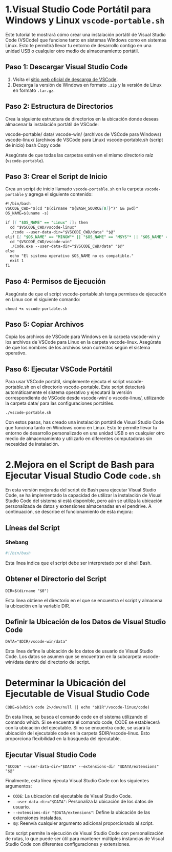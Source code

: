 # 1.Visual Studio Code Portátil para Windows y Linux `vscode-portable.sh`

Este tutorial te mostrará cómo crear una instalación portátil de Visual Studio Code (VSCode) que funcione tanto en sistemas Windows como en sistemas Linux. Esto te permitirá llevar tu entorno de desarrollo contigo en una unidad USB o cualquier otro medio de almacenamiento portátil.

## Paso 1: Descargar Visual Studio Code

1. Visita el [sitio web oficial de descarga de VSCode](https://code.visualstudio.com/).
2. Descarga la versión de Windows en formato `.zip` y la versión de Linux en formato `.tar.gz`.

## Paso 2: Estructura de Directorios

Crea la siguiente estructura de directorios en la ubicación donde deseas almacenar la instalación portátil de VSCode:

vscode-portable/
data/
vscode-win/
(archivos de VSCode para Windows)
vscode-linux/
(archivos de VSCode para Linux)
vscode-portable.sh (script de inicio)
bash
Copy code

Asegúrate de que todas las carpetas estén en el mismo directorio raíz (`vscode-portable`).

## Paso 3: Crear el Script de Inicio

Crea un script de inicio llamado `vscode-portable.sh` en la carpeta `vscode-portable` y agrega el siguiente contenido:

```markdown
#!/bin/bash
VSCODE_CWD="$(cd "$(dirname "${BASH_SOURCE[0]}")" && pwd)"
OS_NAME=$(uname -s)

if [[ "$OS_NAME" == "Linux" ]]; then
  cd "$VSCODE_CWD/vscode-linux"
  ./code --user-data-dir="$VSCODE_CWD/data" "$@"
elif [[ "$OS_NAME" == "MINGW"* || "$OS_NAME" == "MSYS"* || "$OS_NAME" == "CYGWIN"* ]]; then
  cd "$VSCODE_CWD/vscode-win"
  ./Code.exe --user-data-dir="$VSCODE_CWD/data" "$@"
else
  echo "El sistema operativo $OS_NAME no es compatible."
  exit 1
fi
```


## Paso 4: Permisos de Ejecución

Asegúrate de que el script vscode-portable.sh tenga permisos de ejecución en Linux con el siguiente comando:

```
chmod +x vscode-portable.sh
```

## Paso 5: Copiar Archivos

Copia los archivos de VSCode para Windows en la carpeta vscode-win y los archivos de VSCode para Linux en la carpeta vscode-linux. Asegúrate de que los nombres de los archivos sean correctos según el sistema operativo.

## Paso 6: Ejecutar VSCode Portátil

Para usar VSCode portátil, simplemente ejecuta el script vscode-portable.sh en el directorio vscode-portable. Este script detectará automáticamente el sistema operativo y ejecutará la versión correspondiente de VSCode desde vscode-win/ o vscode-linux/, utilizando la carpeta data/ para las configuraciones portátiles.

```
./vscode-portable.sh
```

Con estos pasos, has creado una instalación portátil de Visual Studio Code que funciona tanto en Windows como en Linux. Esto te permite llevar tu entorno de desarrollo personalizado en una unidad USB o en cualquier otro medio de almacenamiento y utilizarlo en diferentes computadoras sin necesidad de instalación.

# 2.Mejora en el Script de Bash para Ejecutar Visual Studio Code `code.sh`

En esta versión mejorada del script de Bash para ejecutar Visual Studio Code, se ha implementado la capacidad de utilizar la instalación de Visual Studio Code del sistema si está disponible, pero aún se utiliza la ubicación personalizada de datos y extensiones almacenadas en el pendrive. A continuación, se describe el funcionamiento de esta mejora:

## Líneas del Script

### Shebang
```bash
#!/bin/bash
```

Esta línea indica que el script debe ser interpretado por el shell Bash.

## Obtener el Directorio del Script

```
DIR=$(dirname "$0")
```
Esta línea obtiene el directorio en el que se encuentra el script y almacena la ubicación en la variable DIR.

## Definir la Ubicación de los Datos de Visual Studio Code

```
DATA="$DIR/vscode-win/data"
```
Esta línea define la ubicación de los datos de usuario de Visual Studio Code. Los datos se asumen que se encuentran en la subcarpeta vscode-win/data dentro del directorio del script.

# Determinar la Ubicación del Ejecutable de Visual Studio Code

```
CODE=$(which code 2>/dev/null || echo "$DIR"/vscode-linux/code)
```

En esta línea, se busca el comando code en el sistema utilizando el comando which. Si se encuentra el comando code, CODE se establecerá con la ubicación del ejecutable. Si no se encuentra code, se usará la ubicación del ejecutable code en la carpeta $DIR/vscode-linux. Esto proporciona flexibilidad en la búsqueda del ejecutable.

## Ejecutar Visual Studio Code

```
"$CODE" --user-data-dir="$DATA" --extensions-dir "$DATA/extensions" "$@"
```
Finalmente, esta línea ejecuta Visual Studio Code con los siguientes argumentos:

- ``CODE``: La ubicación del ejecutable de Visual Studio Code.
- ``--user-data-dir="$DATA"``: Personaliza la ubicación de los datos de usuario.
- ``--extensions-dir "$DATA/extensions"``: Define la ubicación de las extensiones instaladas.
- ``$@``: Reenvía cualquier argumento adicional proporcionado al script.

Este script permite la ejecución de Visual Studio Code con personalización de rutas, lo que puede ser útil para mantener múltiples instancias de Visual Studio Code con diferentes configuraciones y extensiones.
